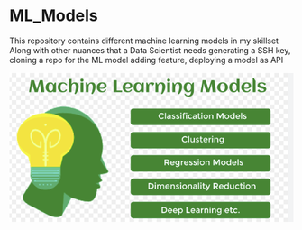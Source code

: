 # ML_Models
This repository contains different machine learning models in my skillset
Along with other nuances that a Data Scientist needs generating a SSH key, cloning a repo for the ML model adding feature, deploying a model as API

![](https://github.com/jairanjan/ML_Models/blob/main/modelspic.png)
